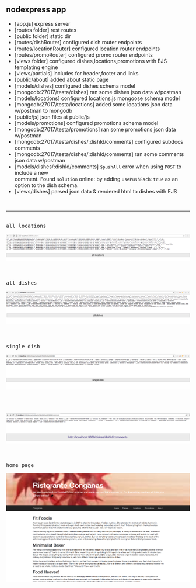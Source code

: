 ## nodexpress app

- [app.js] express server
- [routes folder] rest routes
- [public folder] static dir
- [routes/dishRouter] configured dish router endpoints
- [routes/locationRouter] configured location router endpoints
- [routes/promoRouter] configured promo router endpoints
- [views folder] configured dishes,locations,promotions with EJS templating engine
- [views/partials] includes for header,footer and links 
- [public/about] added about static page
- [models/dishes] configured dishes schema model
- [mongodb:27017/testa/dishes] ran some dishes json data w/postman
- [models/locations] configured locations.js mongoose schema model
- [mongodb:27017/testa/locations] added some locations json data w/postman to mongodb
- [public/js] json files at public/js
- [models/promotions] configured promotions schema model
- [mongodb:27017/testa/promotions] ran some promotions json data w/postman
- [mongodb:27017/testa/dishes/:dishId/comments] configured subdocs comments
- [mongodb:27017/testa/dishes/:dishId/comments] ran some comments json data w/postman
- [models/dishes/:dishId/comments] `$pushAll` error when using `POST` to include a new    
  comment. Found `solution` online: by adding `usePushEach:true` as an option to the dish schema.
- [views/dishes] parsed json data & rendered html to dishes with EJS




<br/>
<hr/>

<br />
<kbd>all locations</kbd>

<br />

![](mserver/public/images/all-locations.png)

<br/>


<br />
<kbd>all dishes</kbd>

<br />

![](mserver/public/images/all-dishes.png)

<br/>


<br />
<kbd>single dish</kbd>

<br />

![](mserver/public/images/single-dish.png)

<br/>


<br />

![](mserver/public/images/comments.png)

<br/>


<br />
<kbd>home page</kbd>

<br />

![](mserver/public/images/home-page.png)

<br/>










